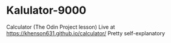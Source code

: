 # Kalulator-9000
Calculator (The Odin Project lesson)
Live at https://khenson631.github.io/calculator/
Pretty self-explanatory
